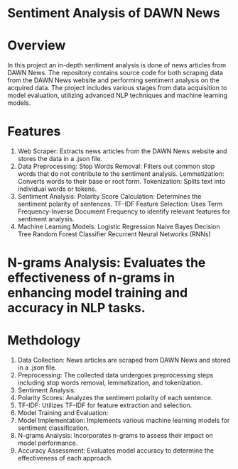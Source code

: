# Sentiment Analysis of DAWN News
# Overview
In this project an in-depth sentiment analysis is done of news articles from DAWN News. The repository contains source code for both scraping data from the DAWN News website and performing sentiment analysis on the acquired data. The project includes various stages from data acquisition to model evaluation, utilizing advanced NLP techniques and machine learning models.

# Features
1. Web Scraper: Extracts news articles from the DAWN News website and stores the data in a .json file.
2. Data Preprocessing:
		Stop Words Removal: Filters out common stop words that do not contribute to the sentiment analysis.
    Lemmatization: Converts words to their base or root form.
    Tokenization: Splits text into individual words or tokens.
3. Sentiment Analysis:
		Polarity Score Calculation: Determines the sentiment polarity of sentences.
		TF-IDF Feature Selection: Uses Term Frequency-Inverse Document Frequency to identify relevant features for sentiment analysis.
4. Machine Learning Models:
		Logistic Regression
		Naive Bayes
		Decision Tree
		Random Forest Classifier
		Recurrent Neural Networks (RNNs)
# N-grams Analysis: Evaluates the effectiveness of n-grams in enhancing model training and accuracy in NLP tasks.

# Methdology

1. Data Collection: News articles are scraped from DAWN News and stored in a .json file.
2. Preprocessing: The collected data undergoes preprocessing steps including stop words removal, lemmatization, and tokenization.
3. Sentiment Analysis:
4. Polarity Scores: Analyzes the sentiment polarity of each sentence.
5. TF-IDF: Utilizes TF-IDF for feature extraction and selection.
6. Model Training and Evaluation:
7. Model Implementation: Implements various machine learning models for sentiment classification.
8. N-grams Analysis: Incorporates n-grams to assess their impact on model performance.
9. Accuracy Assessment: Evaluates model accuracy to determine the effectiveness of each approach.
